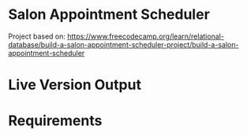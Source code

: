 # Salon Appointment Scheduler

Project based on: https://www.freecodecamp.org/learn/relational-database/build-a-salon-appointment-scheduler-project/build-a-salon-appointment-scheduler

# Live Version Output



# Requirements

